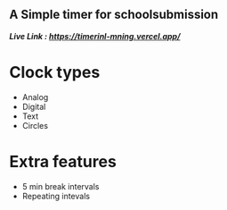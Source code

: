 ## A Simple timer for schoolsubmission

***Live Link : https://timerinl-mning.vercel.app/***

# Clock types

- Analog
- Digital
- Text
- Circles

# Extra features

- 5 min break intervals
- Repeating intevals




